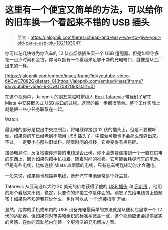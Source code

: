 # 这里有一个便宜又简单的方法，可以给你的旧车换一个看起来不错的 USB 插头

> 原文：<https://jalopnik.com/heres-cheap-and-easy-way-to-give-your-old-car-a-usb-plu-1821193047>

你可以花几块钱为你汽车的 12 伏点烟器插头买一个 USB 适配器。但是如果你多花一点点时间和金钱，你可以拥有一个看起来足够干净的充电端口，就像是从工厂出来的一样。

 [https://jalopnik.com/embed/inset/iframe?id=youtube-video-6KCwO7082Gk&start=0](https://jalopnik.com/embed/inset/iframe?id=youtube-video-6KCwO7082Gk&start=0) 

在这个视频中，Jalopnik 的朋友兼临时撰稿人 [Bozi Tatarevic](https://kinja.com/hoonable) 带我们了解在 Miata 中安装嵌入式 USB 端口的过程。这里的每一步都很简单。整个工作实际上就是把一些小任务联系在一起。

Watch

最困难的部分是拔出中央控制台，将电线焊接到 12 伏的插头上，但是不要被吓倒。如果你的车已经老到不能用 USB 插头了，中控台可能也不会那么难弹出来。不过，一定要小心那些旧塑料。随着时间的推移，它会变得有点易碎。

接通电源时，反复检查你焊接的电线是否正确。你不会想要连接到一个一直在供电的东西上，因为如果你把手机拉着，随着时间的推移，它可能会耗尽汽车的电池。但是有些电线，比如连接 Miata 点烟器的电线，只有在车钥匙转动时才会通电。

一般来说，如果你也想摆弄电线，断开汽车电池通常是个好主意。

Tatarevic 从亚马逊以大约 20 美元的价格获得了他的 [USB 插头](https://www.amazon.com/gp/product/B071Z7MZK1/ref=as_li_tl?asc_campaign=InlineText&asc_refurl=https://jalopnik.com/heres-cheap-and-easy-way-to-give-your-old-car-a-usb-plu-1821193047&asc_source=&camp=1789&creative=9325&creativeASIN=B071Z7MZK1&ie=UTF8&linkCode=as2&linkId=652ec7e59d217a2e6a31e49f7427cdae&tag=kinjajalopniklink-20) 和 [窃听线](https://www.amazon.com/gp/product/B06Y4PD3N3/ref=as_li_tl?asc_campaign=InlineText&asc_refurl=https://jalopnik.com/heres-cheap-and-easy-way-to-give-your-old-car-a-usb-plu-1821193047&asc_source=&camp=1789&creative=9325&creativeASIN=B06Y4PD3N3&ie=UTF8&linkCode=as2&linkId=ddb7e4f40247006f595a08dc2aa47673&tag=kinjajalopniklink-20) 。他用的那个看起来不错，稳定，只要你的焊接工作是体面的。别忘了先给电线包上热敷布！如果你不知道我在说什么，也许可以从 [一个焊接指南](https://thegarage.jalopnik.com/the-best-way-to-wire-your-car-mods-1786411699#_ga=2.215666711.1431176927.1512283297-773510454.1489696011) 开始。

显然，给你的手机或车内的 USB 设备充电最简单的方法就是从便利店里拿一个 12 伏的适配器。但如果你对审美和组织的标准稍微高一点，这个视频应该会提供坚实的灵感，在你的驾驶舱内创建一个更清洁的充电解决方案。